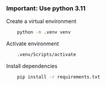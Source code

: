 ### Important: Use python 3.11

Create a virtual environment
```sh
    python -m .venv venv
```
Activate environment
```sh
    .venv/Scripts/activate
```
Install dependencies
```sh
    pip install -r requirements.txt
```
